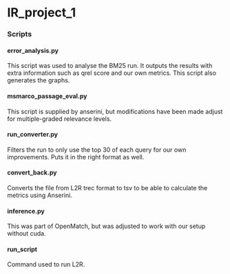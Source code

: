 # IR_project_1

### Scripts
#### error_analysis.py
This script was used to analyse the BM25 run. It outputs the results with extra information such as qrel score and our own metrics. This script also generates the graphs.
#### msmarco_passage_eval.py
This script is supplied by anserini, but modifications have been made adjust for multiple-graded relevance levels.
#### run_converter.py
Filters the run to only use the top 30 of each query for our own improvements. Puts it in the right format as well.
#### convert_back.py
Converts the file from L2R trec format to tsv to be able to calculate the metrics using Anserini.
#### inference.py
This was part of OpenMatch, but was adjusted to work with our setup without cuda.
#### run_script
Command used to run L2R.
